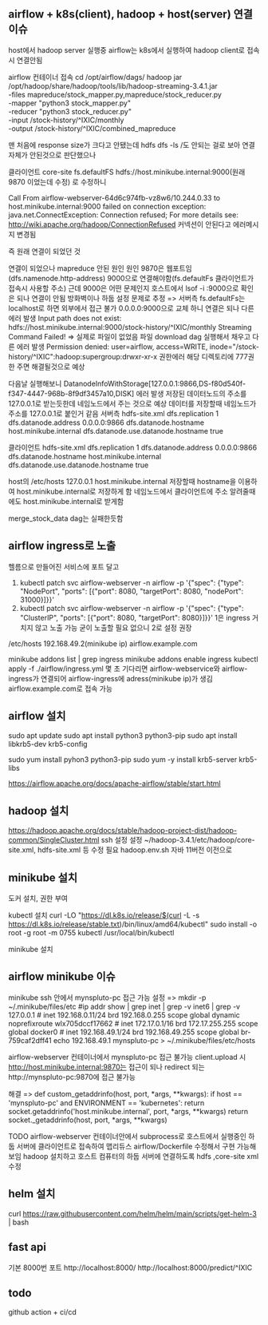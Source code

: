 ## airflow + k8s(client), hadoop + host(server) 연결 이슈

host에서 hadoop server 실행중
airflow는 k8s에서 실행하여 hadoop client로 접속시 연결안됨

airflow 컨테이너 접속
cd /opt/airflow/dags/
hadoop jar /opt/hadoop/share/hadoop/tools/lib/hadoop-streaming-3.4.1.jar \
 -files mapreduce/stock_mapper.py,mapreduce/stock_reducer.py \
 -mapper "python3 stock_mapper.py" \
 -reducer "python3 stock_reducer.py" \
-input /stock-history/^IXIC/monthly \
 -output /stock-history/^IXIC/combined_mapreduce

맨 처음에 response size가 크다고 안됐는데
hdfs dfs -ls /도 안되는 걸로 보아 연결 자체가 안된것으로 판단했으나

클라이언트 core-site
<property>
<name>fs.defaultFS</name>
<value>hdfs://host.minikube.internal:9000(원래 9870 이었는데 수정)</value>
</property>로 수정하니

Call From airflow-webserver-64d6c974fb-vz8w6/10.244.0.33 to host.minikube.internal:9000 failed on connection exception: java.net.ConnectException: Connection refused; For more details see: http://wiki.apache.org/hadoop/ConnectionRefused
커넥션이 안된다고 에러메시지 변경됨

즉 원래 연결이 되었던 것

연결이 되었으나 mapreduce 안된 원인 원인
9870은 웹포트임(dfs.namenode.http-address)
9000으로 연결해야함(fs.defaultFs 클라이언트가 접속시 사용할 주소)
근데 9000은 어떤 문제인지 호스트에서 lsof -i :9000으로 확인은 되나 연결이 안됨 방화벽이나 하둡 설정 문제로 추정
=>
서버측 fs.defaultFs는 localhost로 하면 외부에서 접근 불가 0.0.0.0:9000으로 교체 하니 연결은 되나 다른 에러 발생
Input path does not exist: hdfs://host.minikube.internal:9000/stock-history/^IXIC/monthly
Streaming Command Failed!
=> 실제로 파일이 없었음 파일 download dag 실행해서 채우고 다른 에러 발생 Permission denied: user=airflow, access=WRITE, inode="/stock-history/^IXIC":hadoop:supergroup:drwxr-xr-x
권한에러 해당 디렉토리에 777권한 주면 해결될것으로 예상

다음날 실행해보니
DatanodeInfoWithStorage[127.0.0.1:9866,DS-f80d540f-f347-4447-968b-8f9df3457a10,DISK] 에러 발생
저장된 데이터노드의 주소를 127.0.0.1로 받는듯한데 네임노드에서 주는 것으로 예상
데이터를 저장할때 네임노드가 주소를 127.0.0.1로 붙인거 같음
서버측 hdfs-site.xml
<configuration>
<property>
<name>dfs.replication</name>
<value>1</value>
</property>
<property>
<name>dfs.datanode.address</name>
<value>0.0.0.0:9866</value>
</property>
<property>
<name>dfs.datanode.hostname</name>
<value>host.minikube.internal</value>
</property>
<property>
<name>dfs.datanode.use.datanode.hostname</name>
<value>true</value>
</property>
</configuration>

클라이언트 hdfs-site.xml
<configuration>
<property>
<name>dfs.replication</name>
<value>1</value>
</property>
<property>
<name>dfs.datanode.address</name>
<value>0.0.0.0:9866</value>
</property>
<property>
<name>dfs.datanode.hostname</name>
<value>host.minikube.internal</value>
</property>
<property>
<name>dfs.datanode.use.datanode.hostname</name>
<value>true</value>
</property>
</configuration>

host의 /etc/hosts
127.0.0.1 host.minikube.internal
저장할때 hostname을 이용하여 host.minikube.internal로 저장하게 함
네임노드에서 클라이언트에 주소 알려줄때에도 host.minikube.internal로 받게함

merge_stock_data dag는 실패한듯함

## airflow ingress로 노출

헬름으로 만들어진 서비스에 포트 달고

1. kubectl patch svc airflow-webserver -n airflow -p '{"spec": {"type": "NodePort", "ports": [{"port": 8080, "targetPort": 8080, "nodePort": 31000}]}}'
2. kubectl patch svc airflow-webserver -n airflow -p '{"spec": {"type": "ClusterIP", "ports": [{"port": 8080, "targetPort": 8080}]}}'
   1은 ingress 거치지 않고 노출 가능
   굳이 노출할 필요 없으니 2로 설정 권장

/etc/hosts
192.168.49.2(minikube ip) airflow.example.com

minikube addons list | grep ingress
minikube addons enable ingress
kubectl apply -f ./airflow/ingress.yml
몇 초 기다리면 airflow-webservice와 airflow-ingress가 연결되어 airflow-ingress에 adress(minikube ip)가 생김
airflow.example.com로 접속 가능

## airflow 설치

sudo apt update
sudo apt install python3 python3-pip
sudo apt install libkrb5-dev krb5-config

sudo yum install pyhon3 python3-pip
sudo yum -y install krb5-server krb5-libs

https://airflow.apache.org/docs/apache-airflow/stable/start.html

## hadoop 설치

https://hadoop.apache.org/docs/stable/hadoop-project-dist/hadoop-common/SingleCluster.html
ssh 설정
설정 ~/hadoop-3.4.1/etc/hadoop/core-site.xml, hdfs-site.xml 등 수정 필요
hadoop.env.sh 자바 11버전 이전으로

## minikube 설치

도커 설치, 권한 부여

kubectl 설치
curl -LO "https://dl.k8s.io/release/$(curl -L -s https://dl.k8s.io/release/stable.txt)/bin/linux/amd64/kubectl"
sudo install -o root -g root -m 0755 kubectl /usr/local/bin/kubectl

minikube 설치

## airflow minikube 이슈

minikube ssh 안에서 mynspluto-pc 접근 가능
설정 =>
mkdir -p ~/.minikube/files/etc
#ip addr show | grep inet | grep -v inet6 | grep -v 127.0.0.1 # inet 192.168.0.11/24 brd 192.168.0.255 scope global dynamic noprefixroute wlx705dccf17662 # inet 172.17.0.1/16 brd 172.17.255.255 scope global docker0 # inet 192.168.49.1/24 brd 192.168.49.255 scope global br-759caf2dff41
echo 192.168.49.1 mynspluto-pc > ~/.minikube/files/etc/hosts

airflow-webserver 컨테이너에서 mynspluto-pc 접근 불가능
client.upload 시 http://host.minikube.internal:9870는 접근이 되나
redirect 되는 http://mynspluto-pc:9870에 접근 불가능

해결 =>
def custom_getaddrinfo(host, port, *args, \*\*kwargs):
if host == 'mynspluto-pc' and ENVIRONMENT == 'kubernetes':
return socket.getaddrinfo('host.minikube.internal', port, *args, **kwargs)
return socket.\_getaddrinfo(host, port, \*args, **kwargs)

TODO
airflow-webserver 컨테이너안에서 subprocess로 호스트에서 실행중인 하둡 서버에 클라이언트로 접속하여
맵리듀스
airflow/Dockerfile 수정해서 구현 가능해보임
hadoop 설치하고
호스트 컴퓨터의 하둡 서버에 연결하도록 hdfs ,core-site xml 수정

## helm 설치

curl https://raw.githubusercontent.com/helm/helm/main/scripts/get-helm-3 | bash

## fast api

기본 8000번 포트
http://localhost:8000/
http://localhost:8000/predict/^IXIC

## todo

github action + ci/cd
